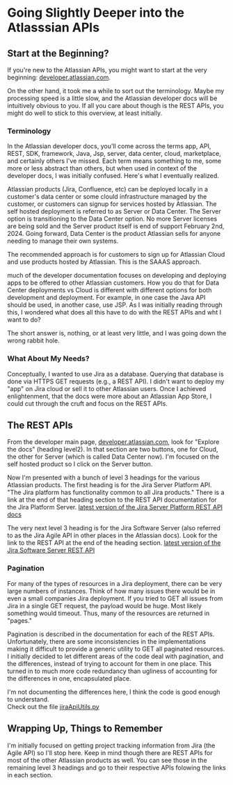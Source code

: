 # Going Slightly Deeper into the Atlasssian APIs

## Start at the Beginning?

If you're new to the Atlassian APIs, you might want to start at the very beginning:
[developer.atlassian.com](https://developer.atlassian.com/).

On the other hand, it took me a while to sort out the terminology.  Maybe my processing speed is a little slow, and the Atlassian developer docs will be intuitively obvious to you.  If all you care about though is the REST APIs, you might do well to stick to this overview, at least initially.

### Terminology

In the Atlassian developer docs, you'll come across the terms app, API, REST, SDK, framework, Java, Jsp, server, data center, cloud, marketplace, and certainly others I've missed.  Each term means something to me, some more or less abstract than others, but when used in context of the developer docs, I was initially confused.  Here's what I eventually realized.

Atlassian products (Jira, Confluence, etc) can be deployed locally in a customer's data center or some clould infrastructure managed by the customer, or customers can signup for services hosted by Atlassian.  The self hosted deployment is referred to as Server or Data Center.  The Server option is transitioning to the Data Center option.  No more Server licenses are being sold and the Server product itself is end of support February 2nd, 2024.  Going forward, Data Center is the product Atlassian sells for anyone needing to manage their own systems.

The recommended approach is for customers to sign up for Atlassian Cloud and use products hosted by Atlassian.  This is the SAAAS approach.

much of the developer documentation focuses on developing and deploying apps to be offered to other Atlassian customers.  How you do that for Data Center deployments vs Cloud is different with different options for both development and deployment.  For example, in one case the Java API should be used, in another case, use JSP.  As I was initially reading through this, I wondered what does all this have to do with the REST APIs and wht I want to do?

The short answer is, nothing, or at least very little, and I was going down the wrong rabbit hole.

### What About My Needs?

Conceptually, I wanted to use Jira as a database.  Querying that database is done via HTTPS GET requests (e.g., a REST API).  I didn't want to deploy my "app" on Jira cloud or sell it to other Atlassian users.  Once I achieved enlightenment, that the docs were more about an Atlassian App Store, I could cut through the cruft and focus on the REST APIs.

## The REST APIs

From the developer main page,
[developer.atlassian.com](https://developer.atlassian.com/),
look for "Explore the docs" (heading level2).  In that section are two buttons, one for Cloud, the other for Server (which is called Data Center now).  I'm focused on the self hosted product so I click on the Server button.

Now I'm presented with a bunch of level 3 headings for the various Atlassian products.  The first heading is for the Jira Server Platform API.  "The Jira platform has functionality common to all Jira products."  There is a link at the end of that heading  section to the REST API documentation for the Jira Platform Server.
[latest version of the Jira Server Platform REST API docs](https://docs.atlassian.com/software/jira/docs/api/REST/latest/)

The very next level 3 heading  is for the Jira Software Server (also referred to as the Jira Agile API in other places in the Atlassian docs).  Look for the link to the REST API at the end of the heading section.
[latest version of the Jira Software Server REST API](https://docs.atlassian.com/jira-software/REST/latest/)

### Pagination

For many of the types of resources in a Jira deployment, there can be very large numbers of instances.
Think of how many issues  there would be in even a small companies Jira deployment.  If you tried to GET all issues from Jira in a single GET request, the payload would be huge.  Most likely something would timeout.  Thus, many of the resources are returned in "pages."

Pagination is described in the documentation for each of the REST APIs.  Unfortunately, there are some inconsistencies in the implementations making it difficult to provide a generic utility to GET all paginated resources.
I initially decided to let different areas of the code deal with pagination, and the differences, instead of trying to account for them in one place.
This turned in to much more code redundancy than ugliness of accounting for the differences in one, encapsulated place.

I'm not documenting the differences here, I think the code is good enough to understand.  
Check out the file
[jiraApiUtils.py](jiraApiUtils.py)

## Wrapping Up, Things to Remember

I'm initially focused on getting project tracking information from Jira (the Agile API) so I'll stop here.  Keep in mind though there are REST APIs for most of the other Atlassian products as well.  You can see those in the remaining level 3 headings and go to their respective APIs folowing the links in each section.
